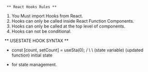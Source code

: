      ** React Hooks Rules ** 

1. You Must import Hooks from React.
2. Hooks can only be called inside React Function Components.
3. Hooks can only be called at the top level of components.
4. Hooks can not be conditional.


 ** USESTATE HOOK SYNTAX **

 - const [count, setCount] = useSta(0);
           /      \                     \ 
(state variable)  (updated function)       initial state

- for state management.


